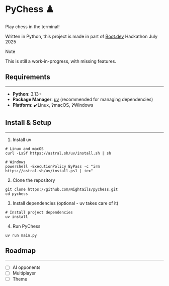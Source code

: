 # PyChess ♟️

Play chess in the terminal!

Written in Python, this project is made in part of [Boot.dev](https://boot.dev) Hackathon July 2025

> [!NOTE]
> This is still a work-in-progress, with missing features.

## Requirements
----

- **Python**: 3.13+
- **Package Manager**: [uv](https://docs.astral.sh/uv/) (recommended for managing dependencies)
- **Platform**: ✔️Linux, ❓macOS, ❓Windows

## Install & Setup
----

1. Install uv

```
# Linux and macOS
curl -LsSf https://astral.sh/uv/install.sh | sh

# Windows
powershell -ExecutionPolicy ByPass -c "irm https://astral.sh/uv/install.ps1 | iex"
```

2. Clone the repository

```
git clone https://github.com/Nightails/pychess.git
cd pychess
```

3. Install dependencies (optional - uv takes care of it)

```
# Install project dependencies
uv install
```

4. Run PyChess

```
uv run main.py
```

## Roadmap
----

- [ ] AI opponents
- [ ] Multiplayer
- [ ] Theme
